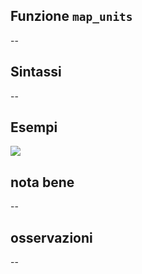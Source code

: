 ## Funzione `map_units`

--

## Sintassi

--

## Esempi

![](/img/variabili/map_units/map_units1.png)

## nota bene

--

## osservazioni

--
